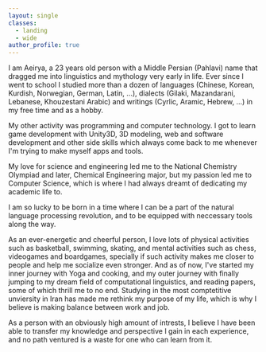 ```yaml
---
layout: single
classes:
  - landing
  - wide
author_profile: true
---
```


I am Aeirya, a 23 years old person with a Middle Persian (Pahlavi) name that dragged me into linguistics and mythology very early in life. Ever since I went to school I studied more than a dozen of languages (Chinese, Korean, Kurdish, Norwegian, German, Latin, ...), dialects (Gilaki, Mazandarani, Lebanese, Khouzestani Arabic) and writings (Cyrlic, Aramic, Hebrew, ...) in my free time and as a hobby. 

My other activity was programming and computer technology. I got to learn game development with Unity3D, 3D modeling, web and software development and other side skills which always come back to me whenever I'm trying to make myself apps and tools.

My love for science and engineering led me to the National Chemistry Olympiad and later, Chemical Engineering major, but my passion led me to Computer Science, which is where I had always dreamt of dedicating my academic life to.

I am so lucky to be born in a time where I can be a part of the natural language processing revolution, and to be equipped with neccessary tools along the way.

As an ever-energetic and cheerful person, I love lots of physical activities such as basketball, swimming, skating, and mental activities such as chess, videogames and boardgames, specially if such activity makes me closer to people and help me socialize even stronger.
And as of now, I've started my inner journey with Yoga and cooking, and my outer journey with finally jumping to my dream field of computational linguistics, and reading papers, some of which thrill me to no end. Studying in the most comptetitive unviersity in Iran has made me rethink my purpose of my life, which is why I believe is making balance between work and job.

As a person with an obviously high amount of intrests, I believe I have been able to transfer my knowledge and perspective I gain in each experience, and no path ventured is a waste for one who can learn from it.

